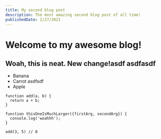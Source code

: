 ```yaml
---
title: My second blog post
description: The most amazing second blog post of all time!
publishedDate: 2/27/2021
---
```


# Welcome to my awesome blog!

## Woah, this is neat. New change!asdf asdfasdf

* Banana
* Carrot asdfsdf
* Apple

```
function add(a, b) {
  return a + b;
}

function thisOneIsMuchLarger({firstArg, secondArg}) {
  console.log('woahhh');
}

add(3, 5) // 8
```